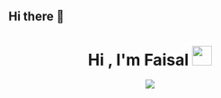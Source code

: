 ## Hi there 👋

<h1 align="center"><b>Hi , I'm Faisal </b><img src="https://media.giphy.com/media/hvRJCLFzcasrR4ia7z/giphy.gif" width="35"></h1>
<!--  -->
<p align="center">
  <a><img src="https://readme-typing-svg.herokuapp.com?font=Time+New+Roman&color=green&size=25&center=true&vCenter=true&width=600&height=100&lines=Pemuda+NU..&hearts;++;Pecinta+Nabi;Dan+Para+Ulama;Ahlussunnah+Wal+Jama'ah..<3"></a>
</p>

